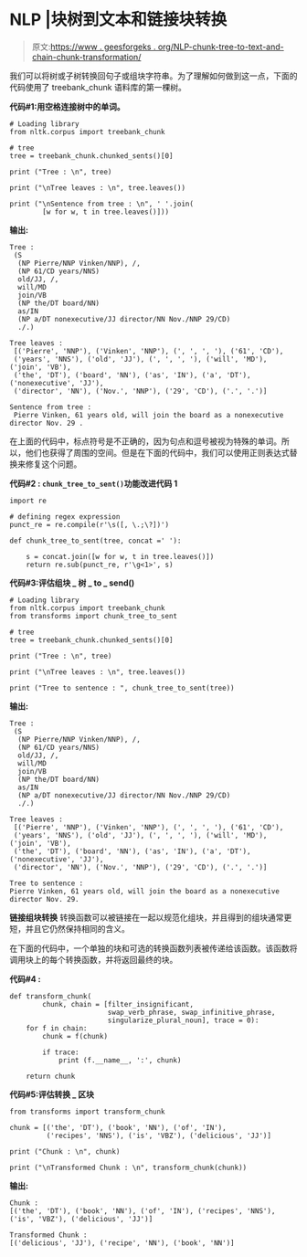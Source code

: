 # NLP |块树到文本和链接块转换

> 原文:[https://www . geesforgeks . org/NLP-chunk-tree-to-text-and-chain-chunk-transformation/](https://www.geeksforgeeks.org/nlp-chunk-tree-to-text-and-chaining-chunk-transformation/)

我们可以将树或子树转换回句子或组块字符串。为了理解如何做到这一点，下面的代码使用了 treebank_chunk 语料库的第一棵树。

**代码#1:用空格连接树中的单词。**

```
# Loading library    
from nltk.corpus import treebank_chunk

# tree
tree = treebank_chunk.chunked_sents()[0]

print ("Tree : \n", tree)

print ("\nTree leaves : \n", tree.leaves())

print ("\nSentence from tree : \n", ' '.join(
        [w for w, t in tree.leaves()]))
```

**输出:**

```
Tree : 
 (S
  (NP Pierre/NNP Vinken/NNP), /,
  (NP 61/CD years/NNS)
  old/JJ, /,
  will/MD
  join/VB
  (NP the/DT board/NN)
  as/IN
  (NP a/DT nonexecutive/JJ director/NN Nov./NNP 29/CD)
  ./.)

Tree leaves : 
 [('Pierre', 'NNP'), ('Vinken', 'NNP'), (', ', ', '), ('61', 'CD'), 
 ('years', 'NNS'), ('old', 'JJ'), (', ', ', '), ('will', 'MD'), ('join', 'VB'),
 ('the', 'DT'), ('board', 'NN'), ('as', 'IN'), ('a', 'DT'), ('nonexecutive', 'JJ'),
 ('director', 'NN'), ('Nov.', 'NNP'), ('29', 'CD'), ('.', '.')]

Sentence from tree : 
 Pierre Vinken, 61 years old, will join the board as a nonexecutive director Nov. 29 .

```

在上面的代码中，标点符号是不正确的，因为句点和逗号被视为特殊的单词。所以，他们也获得了周围的空间。但是在下面的代码中，我们可以使用正则表达式替换来修复这个问题。

**代码#2 : `chunk_tree_to_sent()`功能改进代码 1**

```
import re

# defining regex expression
punct_re = re.compile(r'\s([, \.;\?])')

def chunk_tree_to_sent(tree, concat =' '):

    s = concat.join([w for w, t in tree.leaves()])
    return re.sub(punct_re, r'\g<1>', s)
```

**代码#3:评估组块 _ 树 _ to _ send()**

```
# Loading library    
from nltk.corpus import treebank_chunk
from transforms import chunk_tree_to_sent

# tree
tree = treebank_chunk.chunked_sents()[0]

print ("Tree : \n", tree)

print ("\nTree leaves : \n", tree.leaves())

print ("Tree to sentence : ", chunk_tree_to_sent(tree))
```

**输出:**

```
Tree : 
 (S
  (NP Pierre/NNP Vinken/NNP), /,
  (NP 61/CD years/NNS)
  old/JJ, /,
  will/MD
  join/VB
  (NP the/DT board/NN)
  as/IN
  (NP a/DT nonexecutive/JJ director/NN Nov./NNP 29/CD)
  ./.)

Tree leaves : 
 [('Pierre', 'NNP'), ('Vinken', 'NNP'), (', ', ', '), ('61', 'CD'), 
 ('years', 'NNS'), ('old', 'JJ'), (', ', ', '), ('will', 'MD'), ('join', 'VB'),
 ('the', 'DT'), ('board', 'NN'), ('as', 'IN'), ('a', 'DT'), ('nonexecutive', 'JJ'),
 ('director', 'NN'), ('Nov.', 'NNP'), ('29', 'CD'), ('.', '.')]

Tree to sentence : 
Pierre Vinken, 61 years old, will join the board as a nonexecutive director Nov. 29.

```

**链接组块转换**
转换函数可以被链接在一起以规范化组块，并且得到的组块通常更短，并且它仍然保持相同的含义。

在下面的代码中，一个单独的块和可选的转换函数列表被传递给该函数。该函数将调用块上的每个转换函数，并将返回最终的块。

**代码#4 :**

```
def transform_chunk(
        chunk, chain = [filter_insignificant, 
                        swap_verb_phrase, swap_infinitive_phrase, 
                        singularize_plural_noun], trace = 0):
    for f in chain:
        chunk = f(chunk)

        if trace:
            print (f.__name__, ':', chunk)

    return chunk
```

**代码#5:评估转换 _ 区块**

```
from transforms import transform_chunk

chunk = [('the', 'DT'), ('book', 'NN'), ('of', 'IN'), 
         ('recipes', 'NNS'), ('is', 'VBZ'), ('delicious', 'JJ')]

print ("Chunk : \n", chunk)

print ("\nTransformed Chunk : \n", transform_chunk(chunk))
```

**输出:**

```
Chunk :  
[('the', 'DT'), ('book', 'NN'), ('of', 'IN'), ('recipes', 'NNS'), 
('is', 'VBZ'), ('delicious', 'JJ')]

Transformed Chunk : 
[('delicious', 'JJ'), ('recipe', 'NN'), ('book', 'NN')]

```